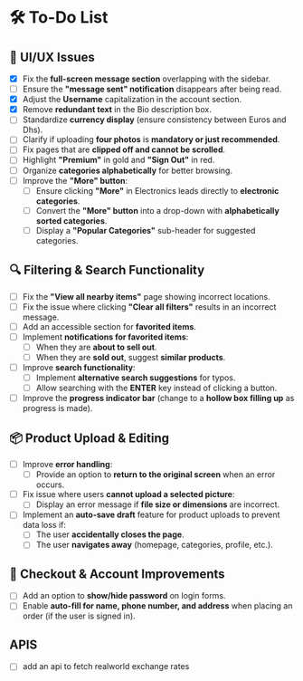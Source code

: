 # 🛠 To-Do List

## 🎨 UI/UX Issues

- [x] Fix the **full-screen message section** overlapping with the sidebar.
- [ ] Ensure the **"message sent" notification** disappears after being read.
- [x] Adjust the **Username** capitalization in the account section.
- [x] Remove **redundant text** in the Bio description box.
- [ ] Standardize **currency display** (ensure consistency between Euros and Dhs).
- [ ] Clarify if uploading **four photos** is **mandatory or just recommended**.
- [ ] Fix pages that are **clipped off and cannot be scrolled**.
- [ ] Highlight **"Premium"** in gold and **"Sign Out"** in red.
- [ ] Organize **categories alphabetically** for better browsing.
- [ ] Improve the **"More" button**:
  - [ ] Ensure clicking **"More"** in Electronics leads directly to **electronic categories**.
  - [ ] Convert the **"More" button** into a drop-down with **alphabetically sorted categories**.
  - [ ] Display a **"Popular Categories"** sub-header for suggested categories.

## 🔍 Filtering & Search Functionality

- [ ] Fix the **"View all nearby items"** page showing incorrect locations.
- [ ] Fix the issue where clicking **"Clear all filters"** results in an incorrect message.
- [ ] Add an accessible section for **favorited items**.
- [ ] Implement **notifications for favorited items**:
  - [ ] When they are **about to sell out**.
  - [ ] When they are **sold out**, suggest **similar products**.
- [ ] Improve **search functionality**:
  - [ ] Implement **alternative search suggestions** for typos.
  - [ ] Allow searching with the **ENTER** key instead of clicking a button.
- [ ] Improve the **progress indicator bar** (change to a **hollow box filling up** as progress is made).

## 📦 Product Upload & Editing

- [ ] Improve **error handling**:
  - [ ] Provide an option to **return to the original screen** when an error occurs.
- [ ] Fix issue where users **cannot upload a selected picture**:
  - [ ] Display an error message if **file size or dimensions** are incorrect.
- [ ] Implement an **auto-save draft** feature for product uploads to prevent data loss if:
  - [ ] The user **accidentally closes the page**.
  - [ ] The user **navigates away** (homepage, categories, profile, etc.).

## 🛒 Checkout & Account Improvements

- [ ] Add an option to **show/hide password** on login forms.
- [ ] Enable **auto-fill for name, phone number, and address** when placing an order (if the user is signed in).

## APIS

- [ ] add an api to fetch realworld exchange rates
